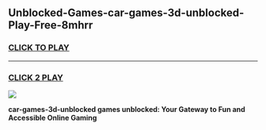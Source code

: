 
## Unblocked-Games-car-games-3d-unblocked-Play-Free-8mhrr
<h3>
<a href="https://premium76.site?title=car-games-3d-unblocked&ref=15A">CLICK TO PLAY</a></h3>
<hr>

<h3>
<a href="https://premium76.site?title=car-games-3d-unblocked&ref=15A">CLICK 2 PLAY</a>
  
</h3>

<a href="https://premium76.site?title=car-games-3d-unblocked&ref=15A"><img src="https://clearcache.store/games.png"></a>


**car-games-3d-unblocked games unblocked: Your Gateway to Fun and Accessible Online Gaming**

